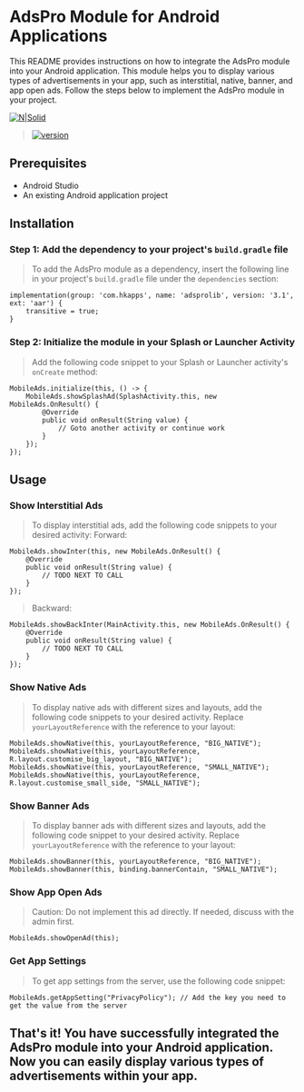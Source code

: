 # AdsPro Module for Android Applications

This README provides instructions on how to integrate the AdsPro module into your Android application. This module helps you to display various types of advertisements in your app, such as interstitial, native, banner, and app open ads. Follow the steps below to implement the AdsPro module in your project.

[![N|Solid](https://i.ibb.co/pxWCrh4/Frame-23.png)](https://hkapps.io)
> [![version](https://img.shields.io/badge/version-3.1-pass.svg)](https://hkapps.io)


## Prerequisites
* Android Studio
* An existing Android application project

## Installation

### Step 1: Add the dependency to your project's `build.gradle` file
> To add the AdsPro module as a dependency, insert the following line in your project's `build.gradle` file under the `dependencies` section:

```
implementation(group: 'com.hkapps', name: 'adsprolib', version: '3.1', ext: 'aar') {
    transitive = true;
}
```

### Step 2: Initialize the module in your Splash or Launcher Activity
> Add the following code snippet to your Splash or Launcher activity's `onCreate` method:

```
MobileAds.initialize(this, () -> {
    MobileAds.showSplashAd(SplashActivity.this, new MobileAds.OnResult() {
        @Override
        public void onResult(String value) {
            // Goto another activity or continue work
        }
    });
});

```

## Usage

### Show Interstitial Ads
> To display interstitial ads, add the following code snippets to your desired activity:
> Forward:

```
MobileAds.showInter(this, new MobileAds.OnResult() {
    @Override
    public void onResult(String value) {
        // TODO NEXT TO CALL
    }
});
```

> Backward:

```
MobileAds.showBackInter(MainActivity.this, new MobileAds.OnResult() {
    @Override
    public void onResult(String value) {
        // TODO NEXT TO CALL
    }
});
```

### Show Native Ads
> To display native ads with different sizes and layouts, add the following code snippets to your desired activity. Replace `yourLayoutReference` with the reference to your layout:

```
MobileAds.showNative(this, yourLayoutReference, "BIG_NATIVE");
MobileAds.showNative(this, yourLayoutReference, R.layout.customise_big_layout, "BIG_NATIVE");
MobileAds.showNative(this, yourLayoutReference, "SMALL_NATIVE");
MobileAds.showNative(this, yourLayoutReference, R.layout.customise_small_side, "SMALL_NATIVE");
```

### Show Banner Ads
> To display banner ads with different sizes and layouts, add the following code snippet to your desired activity. Replace `yourLayoutReference` with the reference to your layout:

```
MobileAds.showBanner(this, yourLayoutReference, "BIG_NATIVE");
MobileAds.showBanner(this, binding.bannerContain, "SMALL_NATIVE");
```

### Show App Open Ads
> Caution: Do not implement this ad directly. If needed, discuss with the admin first.

```
MobileAds.showOpenAd(this);
```

### Get App Settings
> To get app settings from the server, use the following code snippet:

```
MobileAds.getAppSetting("PrivacyPolicy"); // Add the key you need to get the value from the server
```

## That's it! You have successfully integrated the AdsPro module into your Android application. Now you can easily display various types of advertisements within your app.
